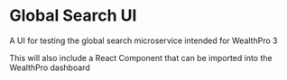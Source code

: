 # Global Search UI

A UI for testing the global search microservice intended for WealthPro 3

This will also include a React Component that can be imported into the WealthPro dashboard